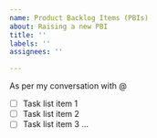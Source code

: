```yaml
---
name: Product Backlog Items (PBIs)
about: Raising a new PBI
title: ''
labels: ''
assignees: ''

---
```


As per my conversation with @

- [ ] Task list item 1
- [ ] Task list item 2
- [ ] Task list item 3
...
